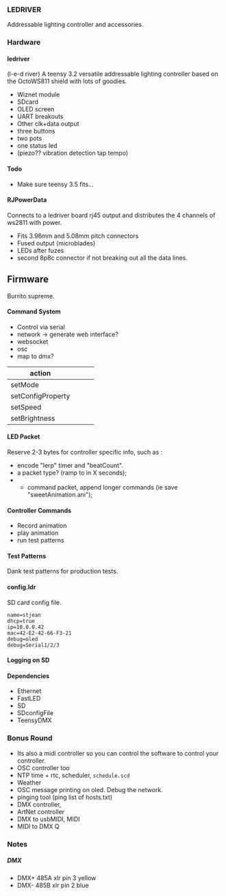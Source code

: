 ### LEDRIVER ###
Addressable lighting controller and accessories.

### Hardware ###
#### ledriver ####
(l-e-d river)
A teensy 3.2 versatile addressable lighting controller based on the OctoWS811 shield with lots of goodies.
- Wiznet module
- SDcard
- OLED screen
- UART breakouts
- Other clk+data output
- three buttons
- two pots
- one status led
- (piezo?? vibration detection tap tempo)

#### Todo ####
- Make sure teensy 3.5 fits...

#### RJPowerData ####
Connects to a ledriver board rj45 output and distributes the 4 channels of ws2811 with power.
- Fits 3.96mm and 5.08mm pitch connectors
- Fused output (microblades)
- LEDs after fuzes
- second 8p8c connector if not breaking out all the data lines.

## Firmware ##
Burrito supreme.

#### Command System ####
- Control via serial
- network -> generate web interface?
- websocket
- osc
- map to dmx?

|action|   |   |   |
|---|---|---|---|
|setMode|   |   |   |
|setConfigProperty|   |   |   |
|setSpeed|   |   |   |
|setBrightness|   |   |   |




#### LED Packet ####
Reserve 2-3 bytes for controller specific info, such as :
- encode "lerp" timer and "beatCount".
- a packet type? (ramp to in X seconds);
- - command packet, append longer commands (ie save "sweetAnimation.ani");

#### Controller Commands ####
- Record animation
- play animation
- run test patterns

#### Test Patterns ####
Dank test patterns for production tests.

#### config.ldr ####
SD card config file.
```
name=stjean
dhcp=true
ip=10.0.0.42
mac=42-E2-42-66-F3-21
debug=oled
debug=Serial1/2/3
```

#### Logging on SD ####


#### Dependencies ####
- Ethernet
- FastLED
- SD
- SDconfigFile
- TeensyDMX

### Bonus Round ###
- Its also a midi controller so you can control the software to control your controller.
- OSC controller too
- NTP time + rtc, scheduler, `schedule.scd`
- Weather
- OSC message printing on oled. Debug the network.
- pinging tool (ping list of hosts.txt)
- DMX controller,
- ArtNet controller
- DMX to usbMIDI, MIDI
- MIDI to DMX
Q
### Notes ###

##### DMX #####
- DMX+ 485A xlr pin 3 yellow
- DMX- 485B xlr pin 2 blue
